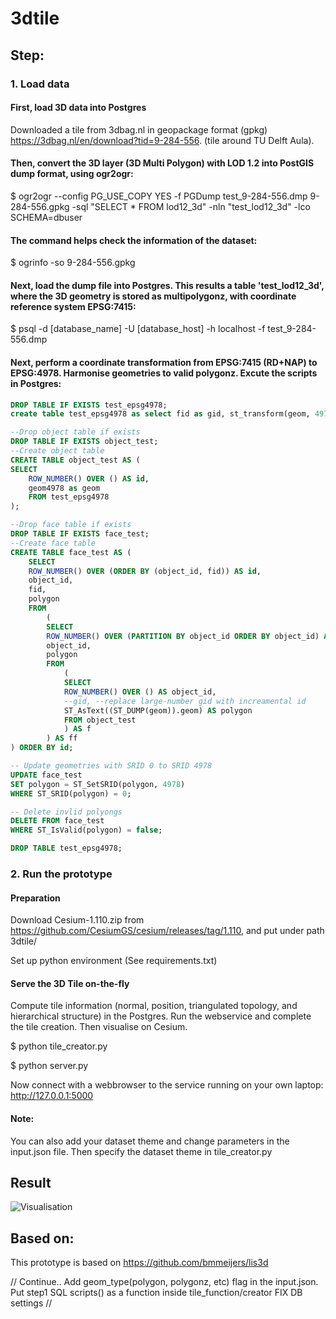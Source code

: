# 3dtile

## Step:

### 1. Load data
#### First, load 3D data into Postgres
Downloaded a tile from 3dbag.nl in geopackage format (gpkg) https://3dbag.nl/en/download?tid=9-284-556. (tile around TU Delft Aula).


#### Then, convert the 3D layer (3D Multi Polygon) with LOD 1.2 into PostGIS dump format, using ogr2ogr:
$ ogr2ogr --config PG_USE_COPY YES -f PGDump test_9-284-556.dmp 9-284-556.gpkg -sql "SELECT * FROM lod12_3d" -nln "test_lod12_3d" -lco SCHEMA=dbuser

#### The command helps check the information of the dataset:
$ ogrinfo -so 9-284-556.gpkg


#### Next, load the dump file into Postgres. This results a table 'test_lod12_3d', where the 3D geometry is stored as multipolygonz, with coordinate reference system EPSG:7415:
$ psql -d [database_name] -U [database_host] -h localhost -f test_9-284-556.dmp


#### Next, perform a coordinate transformation from EPSG:7415 (RD+NAP) to EPSG:4978. Harmonise geometries to valid polygonz. Excute the scripts in Postgres:
```sql
DROP TABLE IF EXISTS test_epsg4978;
create table test_epsg4978 as select fid as gid, st_transform(geom, 4978) as geom4978 from dbuser.test_lod12_3d;

--Drop object table if exists
DROP TABLE IF EXISTS object_test;
--Create object table
CREATE TABLE object_test AS (
SELECT 
	ROW_NUMBER() OVER () AS id,
	geom4978 as geom
	FROM test_epsg4978  
);

--Drop face table if exists
DROP TABLE IF EXISTS face_test;
--Create face table
CREATE TABLE face_test AS (
	SELECT 
	ROW_NUMBER() OVER (ORDER BY (object_id, fid)) AS id,
	object_id,
	fid,
	polygon
	FROM
		(
		SELECT 
		ROW_NUMBER() OVER (PARTITION BY object_id ORDER BY object_id) AS fid,
		object_id,
		polygon
		FROM 
			(
			SELECT 
			ROW_NUMBER() OVER () AS object_id,
			--gid, --replace large-number gid with increamental id              
			ST_AsText((ST_DUMP(geom)).geom) AS polygon
			FROM object_test
			) AS f
		) AS ff
) ORDER BY id;

-- Update geometries with SRID 0 to SRID 4978
UPDATE face_test
SET polygon = ST_SetSRID(polygon, 4978)
WHERE ST_SRID(polygon) = 0;

-- Delete invlid polyongs
DELETE FROM face_test
WHERE ST_IsValid(polygon) = false;

DROP TABLE test_epsg4978;
```

### 2. Run the prototype

#### Preparation
Download Cesium-1.110.zip from https://github.com/CesiumGS/cesium/releases/tag/1.110, and put under path 3dtile/

Set up python environment (See requirements.txt)

#### Serve the 3D Tile on-the-fly
Compute tile information (normal, position, triangulated topology, and hierarchical structure) in the Postgres. Run the webservice and complete the tile creation. Then visualise on Cesium.

$ python tile_creator.py

$ python server.py

Now connect with a webbrowser to the service running on your own laptop: http://127.0.0.1:5000

#### Note:
You can also add your dataset theme and change parameters in the input.json file. Then specify the dataset theme in tile_creator.py


## Result
![Visualisation](https://github.com/zoeysunrise/3dtile/tree/test1/9-284-556.png)


## Based on:
This prototype is based on https://github.com/bmmeijers/lis3d

// Continue..
Add geom_type(polygon, polygonz, etc) flag in the input.json. Put step1 SQL scripts() as a function inside tile_function/creator
FIX DB settings
//